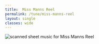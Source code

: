 ```yaml
---
title:  Miss Manns Reel
permalink: /tune/miss-manns-reel
layout: single
classes: wide
---
```


<img src="/tune/scan/miss-manns-reel.jpg" alt="scanned sheet music for Miss Manns Reel">

